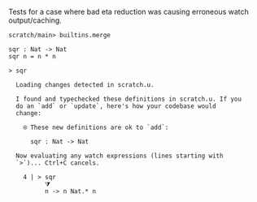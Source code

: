 Tests for a case where bad eta reduction was causing erroneous watch
output/caching.

``` ucm :hide
scratch/main> builtins.merge

```

``` unison
sqr : Nat -> Nat
sqr n = n * n

> sqr
```

``` ucm :added-by-ucm
  Loading changes detected in scratch.u.

  I found and typechecked these definitions in scratch.u. If you
  do an `add` or `update`, here's how your codebase would
  change:
  
    ⍟ These new definitions are ok to `add`:
    
      sqr : Nat -> Nat
  
  Now evaluating any watch expressions (lines starting with
  `>`)... Ctrl+C cancels.

    4 | > sqr
          ⧩
          n -> n Nat.* n

```
